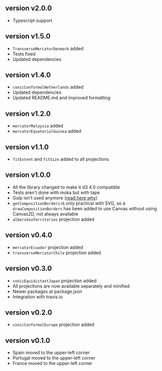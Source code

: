 ## version v2.0.0

- Typescript support

## version v1.5.0

- `TransverseMercatorDenmark` added
- Tests fixed
- Updated dependencies

## version v1.4.0

- `conicConformalNetherlands` added
- Updated dependencies
- Updated README.md and improved formatting

## version v1.2.0

- `mercatorMalaysia` added
- `mercatorEquatorialGuinea` added

## version v1.1.0

- `fitExtent` and `fitSize` added to all projections

## version v1.0.0

- All the library changed to make it d3 4.0 compatible
- Tests aren't done with moka but with tape
- Gulp isn't used anymore ([read here why](https://bost.ocks.org/mike/d3-plugin/))
- `getCompositionBorders` is only practical with SVG, so a `drawCompositionBorders` has been added to use Canvas without using Canvas2D, not always available
- `albersUsaTerritories` projection added

## version v0.4.0

- `mercatorEcuador` projection added
- `transverseMercatorChile` projection added

## version v0.3.0

- `conicEquidistantJapan` projection added
- All projections are now available separately and minified
- Newer packages at package.json
- Integration with travis.io

## version v0.2.0

- `conicConformalEurope` projection added

## version v0.1.0

- Spain moved to the upper-left corner
- Portugal moved to the upper-left corner
- France moved to the upper-left corner
